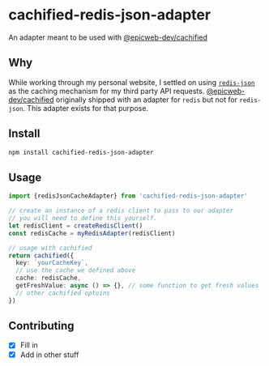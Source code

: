 # cachified-redis-json-adapter

An adapter meant to be used with
[@epicweb-dev/cachified](https://github.com/epicweb-dev/cachified)

## Why

While working through my personal website, I settled on using
[`redis-json`](https://github.com/redis/node-redis/tree/d6d2064c72b99d34fc88318f3979177e3c89acd4/packages/json)
as the caching mechanism for my third party API requests.
[@epicweb-dev/cachified](https://github.com/epicweb-dev/cachified) originally
shipped with an adapter for `redis` but not for `redis-json`. This adapter
exists for that purpose.

## Install

```bash
npm install cachified-redis-json-adapter
```

## Usage

```ts
import {redisJsonCacheAdapter} from 'cachified-redis-json-adapter'

// create an instance of a redis client to pass to our adapter
// you will need to define this yourself.
let redisClient = createRedisClient()
const redisCache = myRedisAdapter(redisClient)

// usage with cachified
return cachified({
  key: `yourCacheKey`,
  // use the cache we defined above
  cache: redisCache,
  getFreshValue: async () => {}, // some function to get fresh values
  // other cachified optoins
})
```

## Contributing

- [x] Fill in
- [x] Add in other stuff
